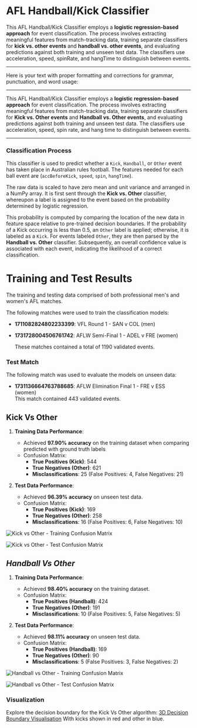 
# AFL Handball/Kick Classifier

This AFL Handball/Kick Classifier employs a **logistic regression-based approach** for event classification. The process involves extracting meaningful features from match-tracking data, training separate classifiers for **kick vs. other events** and **handball vs. other events**, and evaluating predictions against both training and unseen test data. The classifiers use acceleration, speed, spinRate, and hangTime to distinguish between events.

----------


Here is your text with proper formatting and corrections for grammar, punctuation, and word usage:

----------

This AFL Handball/Kick Classifier employs a **logistic regression-based approach** for event classification. The process involves extracting meaningful features from match-tracking data, training separate classifiers for **Kick vs. Other events** and **Handball vs. Other events**, and evaluating predictions against both training and unseen test data. The classifiers use acceleration, speed, spin rate, and hang time to distinguish between events.

----------

### **Classification Process**

This classifier is used to predict whether a `Kick`, `Handball`, or `Other` event has taken place in Australian rules football. The features needed for each ball event are (`accBeforeKick`, `speed`, `spin`, `hangTime`).

The raw data is scaled to have zero mean and unit variance and arranged in a NumPy array. It is first sent through the **Kick vs. Other** classifier, whereupon a label is assigned to the event based on the probability determined by logistic regression.

This probability is computed by comparing the location of the new data in feature space relative to pre-trained decision boundaries. If the probability of a Kick occurring is less than 0.5, an `Other` label is applied; otherwise, it is labeled as a `Kick`. For events labeled `Other`, they are then parsed by the **Handball vs. Other** classifier. Subsequently, an overall confidence value is associated with each event, indicating the likelihood of a correct classification.
   


# **Training and Test Results**
The training and testing data comprised of both professional men's and women's AFL matches. 

The following matches were used to train the classification models:

-   **1711082824802233399**: VFL Round 1 - SAN v COL
 (men)
-   **1731728004506761742**: AFLW Semi-Final 1 - ADEL v FRE  (women)
   
    These matches contained a total of 1190 validated events.

### **Test Match**

The following match was used to evaluate the models on unseen data:

-   **1731136664763788685**: AFLW Elimination Final 1 - FRE v ESS  
(women)    
This match contained 443 validated events. 

## **Kick Vs Other** ##
1.  **Training Data Performance**:
    
    -   Achieved **97.90% accuracy** on the training dataset when comparing predicted with ground truth labels
    -   Confusion Matrix:
        -   **True Positives (Kick)**:  544
        -   **True Negatives (Other)**: 621
        -   **Misclassifications**: 25 (False Positives: 4, False Negatives: 21)
2.  **Test Data Performance**:
    
    -   Achieved **96.39% accuracy** on unseen test data.
    -   Confusion Matrix:
        -   **True Positives (Kick)**: 169
        -   **True Negatives (Other)**: 258
        -   **Misclassifications**: 16 (False Positives: 6, False Negatives: 10)


![Kick vs Other - Training Confusion Matrix](https://i.imgur.com/Y1ErSA8.png)

![Kick vs Other - Test Confusion Matrix](https://i.imgur.com/fuQprIk.png)


## ***Handball Vs Other*** ##

1.  **Training Data Performance**:
    
    -   Achieved **98.40% accuracy** on the training dataset.
    -   Confusion Matrix:
        -   **True Positives (Handball)**: 424
        -   **True Negatives (Other)**: 191
        -   **Misclassifications**: 10 (False Positives: 5, False Negatives: 5)
2.  **Test Data Performance**:
    
    -   Achieved **98.11% accuracy** on unseen test data.
    -   Confusion Matrix:
        -   **True Positives (Handball)**: 169
        -   **True Negatives (Other)**: 90
        -   **Misclassifications**: 5 (False Positives: 3, False Negatives: 2)

![Handball vs Other - Training Confusion Matrix](https://i.imgur.com/9fO7xsy.png)

![Handball vs Other - Test Confusion Matrix](https://i.imgur.com/4vGrL7r.png)

### Visualization

Explore the decision boundary for the Kick Vs Other algorithm:
[3D Decision Boundary Visualisation](https://MC4713.github.io/plotly-hosting/3d_decision_boundary.html)
With kicks shown in red and other in blue.
<!--stackedit_data:
eyJoaXN0b3J5IjpbMTI0NTgyMTY5NSw0ODQ4OTIwNDEsLTE3MD
I2NDA5OTcsLTE5NDk3NzYxNywtNjU3NDkxMzgzLC0xMzUxOTEz
NjIwLDE0NzA4ODg2NSwtMTM2NTY5NjI1MiwtMTU5NDE3NjQ5OS
wxODQ3NjI0ODkwLDU3MDI3NDc3MiwxMjczMzk0ODY0LC0xNjM1
MjU3OTY4LDM4MjA1NDk5OSwtOTAyNjY1ODUwXX0=
-->